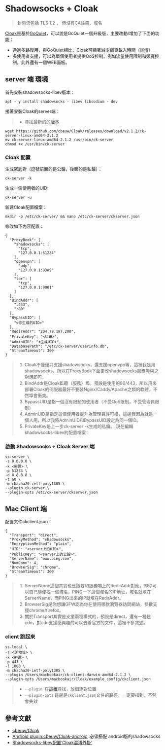 # Shadowsocks + Cloak
> 封包流包括 TLS 1.2 ， 但沒有CA註冊、域名

[Cloak](https://github.com/cbeuw/Cloak)是基於[GoQuiet](https://github.com/cbeuw/GoQuiet)，可以說是GoQuiet一個升級版，主要改動/增加了下面的功能：
* 通過多路復用，與GoQuiet相比，Cloak可顯著減少網頁載入時間（[詳情](https://github.com/cbeuw/Cloak/wiki/Web-page-loading-benchmarks)）
* 多使用者支援，可以為單個使用者提供QoS控制，例如流量使用限制和頻寬控制。此外還有一個WEB面板。

## server 端 環境
首先安裝shadowsocks-libev版本：
```
apt - y install shadowsocks - libev libsodium - dev
```

接著安裝Cloak的server端：
> * 尋找最新的的[版本](https://github.com/cbeuw/Cloak/releases/)
```
wget https://github.com/cbeuw/Cloak/releases/download/v2.1.2/ck-server-linux-amd64-2.1.2
mv ck-server-linux-amd64-2.1.2 /usr/bin/ck-server
chmod +x /usr/bin/ck-server
```

### Cloak 配置
生成密匙對（逗號前面的是公鑰，後面的是私鑰）：
```
ck-server -k
```
生成一個使用者的UID:
```
ck-server -u
```
新建Cloak配置檔案：
```
mkdir -p /etc/ck-server/ && nano /etc/ck-server/ckserver.json
```

修改如下內容配置：
```
{
  "ProxyBook": {
    "shadowsocks": [
      "tcp",
      "127.0.0.1:51234"
    ],
    "openvpn": [
      "udp",
      "127.0.0.1:8389"
    ],
    "tor": [
      "tcp",
      "127.0.0.1:9001"
    ]
  },
  "BindAddr": [
    ":443",
    ":80"
  ],
  "BypassUID": [
    "<你生成的UID>"
  ],
  "RedirAddr": "204.79.197.200",
  "PrivateKey": "<私鑰>",
  "AdminUID": "<生成UID>",
  "DatabasePath": "/etc/ck-server/userinfo.db",
  "StreamTimeout": 300
}
```

> 1. Cloak不僅僅只支援shadowsocks，還支援openvpn等，這裡我是用shadowsocks，所以在ProxyBook下面更改shadowsocks服務埠與之對應即可。
> 2. BindAddr是Cloak監聽（服務）埠，預設是使用的80/443，所以用來部署Cloak的伺服器最好不要裝Nginx/Caddy/Apache之類的軟體，不然埠會衝突。
> 3. BypassUID是指一個沒有限制的使用者（不受QoS限制，不受管理員限制）
> 4. AdminUID是指定這個使用者提升為管理員許可權，這邊我因為就是一個人用，所以我將AdminUID和BypassUID設定為同一個ID。
> 5. PrivateKey是上一步ck-server -k生成的私鑰。
> 現在編輯shadowsocks-libev的配置檔案：

### 啟動 Shadowsocks + Cloak Server 端
```
ss-server \
-s 0.0.0.0 \
-k <密碼> \
-p 51234 \
-d 8.8.8.8 \
-t 60 \
-m chacha20-ietf-poly1305 \
--plugin ck-server \
--plugin-opts /etc/ck-server/ckserver.json
```

## Mac Client 端
配置文件ckclient.json：
```
{
  "Transport": "direct",
  "ProxyMethod": "shadowsocks",
  "EncryptionMethod": "plain",
  "UID": "<server上的UID>",
  "PublicKey": "<server上的公鑰>",
  "ServerName": "www.bing.com",
  "NumConn": 4,
  "BrowserSig": "chrome",
  "StreamTimeout": 300
}
```

> 1. ServerName這個其實也應該要和服務端上的RedirAddr對應，即你可以自己隨便找一個域名，PING一下這個域名的IP地址，域名就填在ServerName，而PING出來的IP就填在RedirAddr。
> 2. BrowserSig是你想讓GFW認為你在使用哪款瀏覽器訪問網站，參數支援chrome/firefox。
> 3. 關於Transport其實是支援兩種模式的，預設是direct，還有一種是cdn，對cdn支援感興趣的可以去看官方的文件，這裡不多敘述。

### client 跑起來
```
ss-local \
-s <IP地址> \
-k <密碼> \
-p 443 \
-l 1080 \
-m chacha20-ietf-poly1305 \
--plugin /Users/macbookair/ck-client-darwin-amd64-2.1.2 \
--plugin-opts /Users/macbookair/Cloak/example_config/ckclient.json
```
> * `--plugin `在[這裡](https://github.com/cbeuw/Cloak/releases/)尋找，放個絕對位置
> * `--plugin-opts` 這邊是`ckclient.json`文件的路徑，一定要指到，不然會失效

## 參考文獻
* [cbeuw/Cloak](https://github.com/cbeuw/Cloak)
* [Android plugin:cbeuw/Cloak-android](https://github.com/cbeuw/Cloak-android/releases) :必須搭配 android版的shadowsocks
* [Shadowsocks-libev配置‘Cloak混淆外掛’](https://briteming.blogspot.com/2019/10/shadowsockscloak.html)